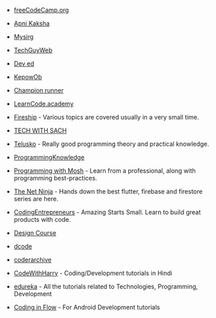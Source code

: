 * [freeCodeCamp.org](https://www.youtube.com/watch?v=_xkSvufmjEs)

* [Apni Kaksha](https://www.youtube.com/watch?v=lxja8wBwN0k&list=PLKKfKV1b9e8ps6dD3QA5KFfHdiWj9cB1s)

* [Mysirg](https://www.youtube.com/watch?v=1ONk1fwKp30&list=PL7ersPsTyYt2J6lT_66xNBuUI_tqt5niK)

* [TechGuyWeb](https://www.youtube.com/user/TechGuyWeb)

* [Dev ed](https://www.youtube.com/channel/UClb90NQQcskPUGDIXsQEz5Q)

* [KepowOb](https://www.youtube.com/user/KepowOb)

* [Champion runner](https://www.youtube.com/channel/UCJBhOKGj779qJOKtDKB3O-A)

* [LearnCode.academy](https://www.youtube.com/channel/UCVTlvUkGslCV_h-nSAId8Sw)

* [Fireship](https://www.youtube.com/channel/UCsBjURrPoezykLs9EqgamOA) - Various topics are covered usually in a very small time.

* [TECH WITH SACH](https://www.youtube.com/channel/UCeYunbusjXpOobwrhx30GaQ)

* [Telusko](https://www.youtube.com/channel/UC59K-uG2A5ogwIrHw4bmlEg) - Really good programming theory and practical knowledge.

* [ProgrammingKnowledge](https://www.youtube.com/c/ProgrammingKnowledge/videos)

* [Programming with Mosh](https://www.youtube.com/c/programmingwithmosh/featured) - Learn from a professional, along with programming best-practices.

* [The Net Ninja](https://www.youtube.com/c/TheNetNinja/videos) - Hands down the best flutter, firebase and firestore series are here.

*  [CodingEntrepreneurs](https://www.youtube.com/channel/UCWEHue8kksIaktO8KTTN_zg) - Amazing Starts Small. Learn to build great products with code.

* [Design Course](https://www.youtube.com/user/DesignCourse)

* [dcode](https://www.youtube.com/channel/UCjX0FtIZBBVD3YoCcxnDC4g)

* [coderarchive](https://www.youtube.com/channel/UCWaB4SBBUCvhYb91fz5Vidg)

* [CodeWithHarry](https://www.youtube.com/channel/UCeVMnSShP_Iviwkknt83cww) - Coding/Development tutorials in Hindi

* [edureka](https://www.youtube.com/user/edurekaIN) - All the tutorials related to Technologies, Programming, Development

* [Coding in Flow](https://www.youtube.com/c/CodinginFlow) - For Android Development tutorials
